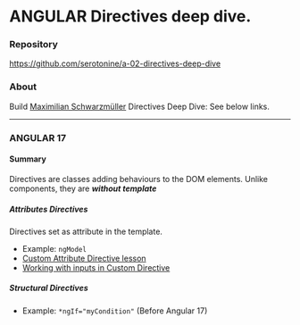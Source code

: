 # ANGULAR Directives deep dive.
### Repository
https://github.com/serotonine/a-02-directives-deep-dive


### About
Build [Maximilian Schwarzmüller](https://www.udemy.com/user/maximilian-schwarzmuller) Directives Deep Dive: See below links.

***

### ANGULAR 17 
#### Summary
Directives are classes adding behaviours to the DOM elements. Unlike components, they are ***without template***
##### Attributes Directives
Directives set as attribute in the template.
- Example: `ngModel`
- [Custom Attribute Directive lesson](https://www.udemy.com/course/the-complete-guide-to-angular-2/learn/lecture/44115886)
- [Working with inputs in Custom Directive](https://www.udemy.com/course/the-complete-guide-to-angular-2/learn/lecture/44115894)
##### Structural Directives
- Example: `*ngIf="myCondition"` (Before Angular 17)
